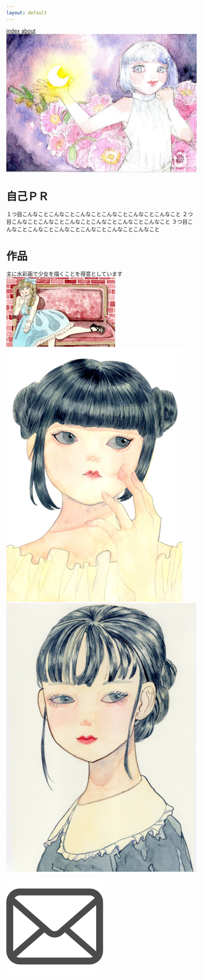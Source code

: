 ```yaml
---
layout: default
---
```



[index](index.md)
[about](about.md)
![トップ画像](images/img2.jpg)


# 自己ＰＲ
１つ目こんなことこんなことこんなことこんなことこんなことこんなこと
２つ目こんなことこんなことこんなことこんなことこんなことこんなこと
３つ目こんなことこんなことこんなことこんなことこんなことこんなこと

# 作品
主に水彩画で少女を描くことを得意としています
![img1](images/img1.jpg)
![img3](images/img3.jpg)
![img4](images/img4.jpg)

![メール送信](images/mail.png)
